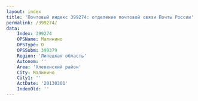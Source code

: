 ```yaml
---
layout: index
title: 'Почтовый индекс 399274: отделение почтовой связи Почты России'
permalink: /399274/
data:
    Index: 399274
    OPSName: Малинино
    OPSType: О
    OPSSubm: 399379
    Region: 'Липецкая область'
    Autonom: ''
    Area: 'Хлевенский район'
    City: Малинино
    City1: ''
    ActDate: '20130301'
    IndexOld: ''
---
```

